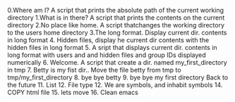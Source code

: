 0.Where am I? A script that prints the absolute path of the current working directory
1.What is in there? A script that prints the contents on the current directory 
2.No place like home. A script thatchanges the working directory to the users home directory
3.The long format. Display current dir. contents in long format
4. Hidden files, display he current dir contents with the hidden files in long format
5. A sript that displays current dir. contents in long format with users and and hidden files and group IDs displayed numerically
6. Welcome. A script that create a dir. named my_first_directory in tmp
7. Betty is my fist dir.. Move the file betty from tmp to tmp/my_first_directory
8. bye bye betty
9. bye bye my first directory
Back to the future
11. List
12. File type
12. We are symbols, and inhabit symbols
14. COPY html file
15. lets move
16. Clean emacs
